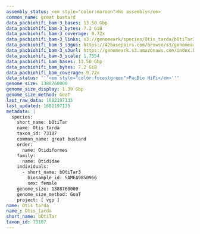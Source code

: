 ```yaml
---
assembly_status: <em style="color:maroon">No assembly</em>
common_name: great bustard
data_pacbiohifi_bam-3_bases: 13.50 Gbp
data_pacbiohifi_bam-3_bytes: 7.2 GiB
data_pacbiohifi_bam-3_coverage: 9.72x
data_pacbiohifi_bam-3_links: s3://genomeark/species/Otis_tarda/bOtiTar3/genomic_data/pacbio_hifi/<br>
data_pacbiohifi_bam-3_s3gui: https://42basepairs.com/browse/s3/genomeark/species/Otis_tarda/bOtiTar3/genomic_data/pacbio_hifi/
data_pacbiohifi_bam-3_s3url: https://genomeark.s3.amazonaws.com/index.html?prefix=species/Otis_tarda/bOtiTar3/genomic_data/pacbio_hifi/
data_pacbiohifi_bam-3_scale: 1.7554
data_pacbiohifi_bam_bases: 13.50 Gbp
data_pacbiohifi_bam_bytes: 7.2 GiB
data_pacbiohifi_bam_coverage: 9.72x
data_status: '''<em style="color:forestgreen">PacBio HiFi</em>'''
genome_size: 1388760000
genome_size_display: 1.39 Gbp
genome_size_method: GoaT
last_raw_data: 1682197135
last_updated: 1682197135
metadata: |
  species:
    short_name: bOtiTar
    name: Otis tarda
    taxon_id: 73107
    common_name: great bustard
    order:
      name: Otidiformes
    family:
      name: Otididae
    individuals:
      - short_name: bOtiTar3
        biosample_id: SAMEA9850966
        sex: female
    genome_size: 1388760000
    genome_size_method: GoaT
    project: [ vgp ]
name: Otis tarda
name_: Otis_tarda
short_name: bOtiTar
taxon_id: 73107
---
```

